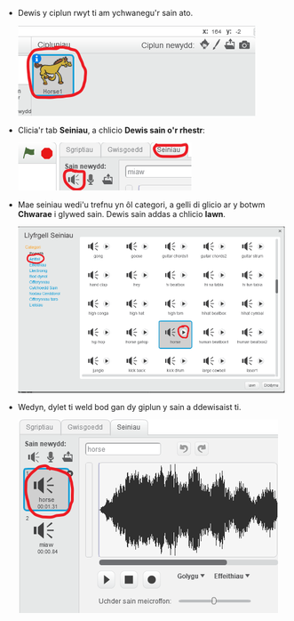 + Dewis y ciplun rwyt ti am ychwanegu'r sain ato.
    
    ![sgrinlun](images/sprite-select.png)

+ Clicia'r tab **Seiniau**, a chlicio **Dewis sain o'r rhestr**:
    
    ![sgrinlun](images/import-sound.png)

+ Mae seiniau wedi'u trefnu yn ôl categori, a gelli di glicio ar y botwm **Chwarae** i glywed sain. Dewis sain addas a chlicio **Iawn**.
    
    ![sgrinlun](images/choose-sound.png)

+ Wedyn, dylet ti weld bod gan dy giplun y sain a ddewisaist ti.
    
    ![sgrinlun](images/sound-imported.png)